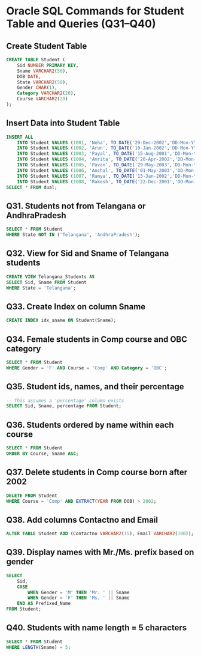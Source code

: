 
# Oracle SQL Commands for Student Table and Queries (Q31–Q40)

## Create Student Table

```sql
CREATE TABLE Student (
    Sid NUMBER PRIMARY KEY,
    Sname VARCHAR2(50),
    DOB DATE,
    State VARCHAR2(50),
    Gender CHAR(1),
    Category VARCHAR2(20),
    Course VARCHAR2(20)
);
```

## Insert Data into Student Table

```sql
INSERT ALL
    INTO Student VALUES (1001, 'Neha', TO_DATE('29-Dec-2002','DD-Mon-YYYY'), 'Telangana', 'F', 'Gen', 'Comp')
    INTO Student VALUES (1002, 'Arun', TO_DATE('10-Jan-2002','DD-Mon-YYYY'), 'Telangana', 'M', 'OBC', 'Honors')
    INTO Student VALUES (1003, 'Payal', TO_DATE('15-Aug-2001','DD-Mon-YYYY'), 'Maharashtra', 'F', 'Gen', 'Appl')
    INTO Student VALUES (1004, 'Amrita', TO_DATE('20-Apr-2002','DD-Mon-YYYY'), 'Karnataka', 'F', 'OBC', 'Honors')
    INTO Student VALUES (1005, 'Pavan', TO_DATE('29-May-2003','DD-Mon-YYYY'), 'AndhraPradesh', 'M', 'ExServicemen', 'Comp')
    INTO Student VALUES (1006, 'Anchal', TO_DATE('01-May-2003','DD-Mon-YYYY'), 'Gujarat', 'F', 'OBC', 'Comp')
    INTO Student VALUES (1007, 'Ramya', TO_DATE('13-Jan-2002','DD-Mon-YYYY'), 'Telangana', 'F', 'Gen', 'Appl')
    INTO Student VALUES (1008, 'Rakesh', TO_DATE('22-Dec-2001','DD-Mon-YYYY'), 'AndhraPradesh', 'M', 'Sports', 'Comp')
SELECT * FROM dual;
```

## Q31. Students not from Telangana or AndhraPradesh

```sql
SELECT * FROM Student 
WHERE State NOT IN ('Telangana', 'AndhraPradesh');
```

## Q32. View for Sid and Sname of Telangana students

```sql
CREATE VIEW Telangana_Students AS
SELECT Sid, Sname FROM Student
WHERE State = 'Telangana';
```

## Q33. Create Index on column Sname

```sql
CREATE INDEX idx_sname ON Student(Sname);
```

## Q34. Female students in Comp course and OBC category

```sql
SELECT * FROM Student
WHERE Gender = 'F' AND Course = 'Comp' AND Category = 'OBC';
```

## Q35. Student ids, names, and their percentage

```sql
-- This assumes a 'percentage' column exists
SELECT Sid, Sname, percentage FROM Student;
```

## Q36. Students ordered by name within each course

```sql
SELECT * FROM Student
ORDER BY Course, Sname ASC;
```

## Q37. Delete students in Comp course born after 2002

```sql
DELETE FROM Student
WHERE Course = 'Comp' AND EXTRACT(YEAR FROM DOB) > 2002;
```

## Q38. Add columns Contactno and Email

```sql
ALTER TABLE Student ADD (Contactno VARCHAR2(15), Email VARCHAR2(100));
```

## Q39. Display names with Mr./Ms. prefix based on gender

```sql
SELECT 
    Sid,
    CASE 
        WHEN Gender = 'M' THEN 'Mr. ' || Sname 
        WHEN Gender = 'F' THEN 'Ms. ' || Sname 
    END AS Prefixed_Name
FROM Student;
```

## Q40. Students with name length = 5 characters

```sql
SELECT * FROM Student
WHERE LENGTH(Sname) = 5;
```
